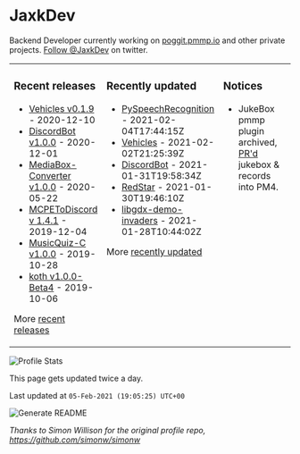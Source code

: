 # JaxkDev
Backend Developer currently working on [poggit.pmmp.io](https://github.com/JaxkDev/poggit) and other private projects. [Follow @JaxkDev](https://twitter.com/jaxkdev) on twitter.

<table><tr><td valign="top" width="33%">

### Recent releases
<!-- recent_releases starts -->
* [Vehicles v0.1.9](https://github.com/JaxkDev/Vehicles/releases/tag/0.1.9) - 2020-12-10
* [DiscordBot v1.0.0](https://github.com/JaxkDev/DiscordBot/releases/tag/1.0.0) - 2020-12-01
* [MediaBox-Converter v1.0.0](https://github.com/JaxkDev/MediaBox-Converter/releases/tag/1.0.0) - 2020-05-22
* [MCPEToDiscord v 1.4.1](https://github.com/JaxkDev/MCPEToDiscord/releases/tag/1.4.1) - 2019-12-04
* [MusicQuiz-C v1.0.0](https://github.com/JaxkDev/MusicQuiz-C/releases/tag/1.0.0) - 2019-10-28
* [koth v1.0.0-Beta4](https://github.com/JaxkDev/koth/releases/tag/1.0.0-Beta4) - 2019-10-06
<!-- recent_releases ends -->
More [recent releases](https://github.com/JaxkDev/JaxkDev/blob/master/releases.md)
</td><td valign="top" width="35%">

### Recently updated
<!-- recent_updates starts -->
* [PySpeechRecognition](https://github.com/JaxkDev/PySpeechRecognition) - 2021-02-04T17:44:15Z
* [Vehicles](https://github.com/JaxkDev/Vehicles) - 2021-02-02T21:25:39Z
* [DiscordBot](https://github.com/JaxkDev/DiscordBot) - 2021-01-31T19:58:34Z
* [RedStar](https://github.com/JaxkDev/RedStar) - 2021-01-30T19:46:10Z
* [libgdx-demo-invaders](https://github.com/JaxkDev/libgdx-demo-invaders) - 2021-01-28T10:44:02Z
<!-- recent_updates ends -->
More [recently updated](https://github.com/JaxkDev?tab=repositories)
</td><td valign="top" width="33%">

### Notices
* JukeBox pmmp plugin archived, [PR'd](https://github.com/pmmp/PocketMine-MP/pull/3742) jukebox & records into PM4.
</td></tr></table>

![Profile Stats](https://github-readme-stats.vercel.app/api?username=JaxkDev&theme=dark&show_icons=true&title_color=fff&text_color=fff&count_private=true)

This page gets updated twice a day.
<!-- updated_at starts -->
Last updated at `05-Feb-2021 (19:05:25) UTC+00`
<!-- updated_at ends -->

![Generate README](https://github.com/JaxkDev/JaxkDev/workflows/Generate%20README/badge.svg)

*Thanks to Simon Willison for the original profile repo, https://github.com/simonw/simonw*
